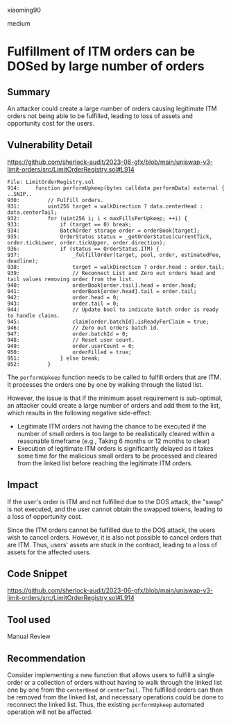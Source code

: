 xiaoming90

medium

# Fulfillment of ITM orders can be DOSed by large number of orders

## Summary

An attacker could create a large number of orders causing legitimate ITM orders not being able to be fulfilled, leading to loss of assets and opportunity cost for the users.

## Vulnerability Detail

https://github.com/sherlock-audit/2023-06-gfx/blob/main/uniswap-v3-limit-orders/src/LimitOrderRegistry.sol#L914

```solidity
File: LimitOrderRegistry.sol
914:     function performUpkeep(bytes calldata performData) external {
..SNIP..
930:         // Fulfill orders.
931:         uint256 target = walkDirection ? data.centerHead : data.centerTail;
932:         for (uint256 i; i < maxFillsPerUpkeep; ++i) {
933:             if (target == 0) break;
934:             BatchOrder storage order = orderBook[target];
935:             OrderStatus status = _getOrderStatus(currentTick, order.tickLower, order.tickUpper, order.direction);
936:             if (status == OrderStatus.ITM) {
937:                 _fulfillOrder(target, pool, order, estimatedFee, deadline);
938:                 target = walkDirection ? order.head : order.tail;
939:                 // Reconnect List and Zero out orders head and tail values removing order from the list.
940:                 orderBook[order.tail].head = order.head;
941:                 orderBook[order.head].tail = order.tail;
942:                 order.head = 0;
943:                 order.tail = 0;
944:                 // Update bool to indicate batch order is ready to handle claims.
945:                 claim[order.batchId].isReadyForClaim = true;
946:                 // Zero out orders batch id.
947:                 order.batchId = 0;
948:                 // Reset user count.
949:                 order.userCount = 0;
950:                 orderFilled = true;
951:             } else break;
952:         }
```

The `performUpkeep` function needs to be called to fulfill orders that are ITM. It processes the orders one by one by walking through the listed list.

However, the issue is that if the minimum asset requirement is sub-optimal, an attacker could create a large number of orders and add them to the list, which results in the following negative side-effect:

- Legitimate ITM orders not having the chance to be executed if the number of small orders is too large to be realistically cleared within a reasonable timeframe (e.g., Taking 6 months or 12 months to clear)
- Execution of legitimate ITM orders is significantly delayed as it takes some time for the malicious small orders to be processed and cleared from the linked list before reaching the legitimate ITM orders.

## Impact

If the user's order is ITM and not fulfilled due to the DOS attack, the "swap" is not executed, and the user cannot obtain the swapped tokens, leading to a loss of opportunity cost.

Since the ITM orders cannot be fulfilled due to the DOS attack, the users wish to cancel orders. However, it is also not possible to cancel orders that are ITM. Thus, users' assets are stuck in the contract, leading to a loss of assets for the affected users.

## Code Snippet

https://github.com/sherlock-audit/2023-06-gfx/blob/main/uniswap-v3-limit-orders/src/LimitOrderRegistry.sol#L914

## Tool used

Manual Review

## Recommendation

Consider implementing a new function that allows users to fulfill a single order or a collection of orders without having to walk through the linked list one by one from the `centerHead` or `centerTail`. The fulfilled orders can then be removed from the linked list, and necessary operations could be done to reconnect the linked list. Thus, the existing `performUpkeep` automated operation will not be affected.